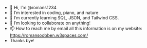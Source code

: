 - 👋 Hi, I’m @romans1234
- 👀 I’m interested in coding, piano, and nature
- 🌱 I’m currently learning SQL, JSON, and Tailwind CSS.
- 💞️ I’m looking to collaborate on anything!
- 📫 How to reach me by email all this information is on my website: https://romansoobben.w3spaces.com/
- Thanks bye!
